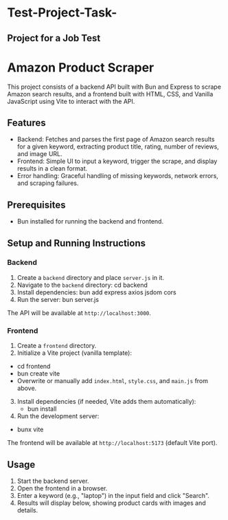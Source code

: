 # Test-Project-Task-
Project for a Job Test
---------------------------------------------------------

# Amazon Product Scraper

This project consists of a backend API built with Bun and Express to scrape Amazon search results, and a frontend built with HTML, CSS, and Vanilla JavaScript using Vite to interact with the API.

## Features
- Backend: Fetches and parses the first page of Amazon search results for a given keyword, extracting product title, rating, number of reviews, and image URL.
- Frontend: Simple UI to input a keyword, trigger the scrape, and display results in a clean format.
- Error handling: Graceful handling of missing keywords, network errors, and scraping failures.

## Prerequisites
- Bun[](https://bun.sh) installed for running the backend and frontend.

## Setup and Running Instructions

### Backend
1. Create a `backend` directory and place `server.js` in it.
2. Navigate to the `backend` directory: cd backend
3. Install dependencies: bun add express axios jsdom cors
4. Run the server: bun server.js

The API will be available at `http://localhost:3000`.

### Frontend
1. Create a `frontend` directory.
2. Initialize a Vite project (vanilla template):
- cd frontend
- bun create vite
- Overwrite or manually add `index.html`, `style.css`, and `main.js` from above.
  
3. Install dependencies (if needed, Vite adds them automatically):
   - bun install
4. Run the development server:
  - bunx vite

The frontend will be available at `http://localhost:5173` (default Vite port).

## Usage
1. Start the backend server.
2. Open the frontend in a browser.
3. Enter a keyword (e.g., "laptop") in the input field and click "Search".
4. Results will display below, showing product cards with images and details.
